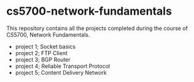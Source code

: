 # cs5700-network-fundamentals
This repository contains all the projects completed during the course of CS5700, Network Fundamentals.

- project 1; Socket basics
- project 2; FTP Client
- project 3; BGP Router
- project 4; Reliable Transport Protocol
- project 5; Content Delivery Network
